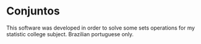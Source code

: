 # Conjuntos
This software was developed in order to solve some sets operations for my statistic college subject. Brazilian portuguese only.
